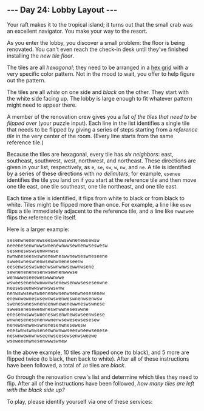 <article class="day-desc"><h2>--- Day 24: Lobby Layout ---</h2><p>Your raft makes it to the tropical island; it turns out that the small crab was an excellent navigator. You make your way to the resort.</p>
<p>As you enter the lobby, you discover a small problem: the floor is being renovated. You can't even reach the check-in desk until they've finished installing the <em>new tile floor</em>.</p>
<p>The tiles are all <em>hexagonal</em>; they need to be arranged in a <a href="https://en.wikipedia.org/wiki/Hexagonal_tiling">hex grid</a> with a very specific color pattern. Not in the mood to wait, you offer to help figure out the pattern.</p>
<p>The tiles are all <em>white</em> on one side and <em>black</em> on the other. They start with the white side facing up. The lobby is large enough to fit whatever pattern might need to appear there.</p>
<p>A member of the renovation crew gives you a <em>list of the tiles that need to be flipped over</em> (your puzzle input). Each line in the list identifies a single tile that needs to be flipped by giving a series of steps starting from a <em>reference tile</em> in the very center of the room. (Every line starts from the same reference tile.)</p>
<p>Because the tiles are hexagonal, every tile has <em>six neighbors</em>: east, southeast, southwest, west, northwest, and northeast. These directions are given in your list, respectively, as <code>e</code>, <code>se</code>, <code>sw</code>, <code>w</code>, <code>nw</code>, and <code>ne</code>. A tile is identified by a series of these directions with <em>no delimiters</em>; for example, <code>esenee</code> identifies the tile you land on if you start at the reference tile and then move one tile east, one tile southeast, one tile northeast, and one tile east.</p>
<p>Each time a tile is identified, it flips from white to black or from black to white. Tiles might be flipped more than once. For example, a line like <code>esew</code> flips a tile immediately adjacent to the reference tile, and a line like <code>nwwswee</code> flips the reference tile itself.</p>
<p>Here is a larger example:</p>
<pre><code>sesenwnenenewseeswwswswwnenewsewsw
neeenesenwnwwswnenewnwwsewnenwseswesw
seswneswswsenwwnwse
nwnwneseeswswnenewneswwnewseswneseene
swweswneswnenwsewnwneneseenw
eesenwseswswnenwswnwnwsewwnwsene
sewnenenenesenwsewnenwwwse
wenwwweseeeweswwwnwwe
wsweesenenewnwwnwsenewsenwwsesesenwne
neeswseenwwswnwswswnw
nenwswwsewswnenenewsenwsenwnesesenew
enewnwewneswsewnwswenweswnenwsenwsw
sweneswneswneneenwnewenewwneswswnese
swwesenesewenwneswnwwneseswwne
enesenwswwswneneswsenwnewswseenwsese
wnwnesenesenenwwnenwsewesewsesesew
nenewswnwewswnenesenwnesewesw
eneswnwswnwsenenwnwnwwseeswneewsenese
neswnwewnwnwseenwseesewsenwsweewe
wseweeenwnesenwwwswnew
</code></pre>
<p>In the above example, 10 tiles are flipped once (to black), and 5 more are flipped twice (to black, then back to white). After all of these instructions have been followed, a total of <em><code>10</code></em> tiles are <em>black</em>.</p>
<p>Go through the renovation crew's list and determine which tiles they need to flip. After all of the instructions have been followed, <em>how many tiles are left with the black side up?</em></p>
</article>
<p>To play, please identify yourself via one of these services:</p>
